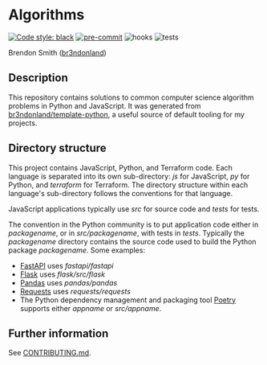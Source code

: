 # Algorithms

[![Code style: black](https://img.shields.io/badge/code%20style-black-000000.svg)](https://github.com/psf/black)
[![pre-commit](https://img.shields.io/badge/pre--commit-enabled-brightgreen?logo=pre-commit&logoColor=white)](https://github.com/pre-commit/pre-commit)
![hooks](https://github.com/br3ndonland/algorithms/workflows/hooks/badge.svg)
![tests](https://github.com/br3ndonland/algorithms/workflows/tests/badge.svg)

Brendon Smith ([br3ndonland](https://github.com/br3ndonland/))

## Description

This repository contains solutions to common computer science algorithm problems in Python and JavaScript. It was generated from [br3ndonland/template-python](https://github.com/br3ndonland/template-python), a useful source of default tooling for my projects.

## Directory structure

This project contains JavaScript, Python, and Terraform code. Each language is separated into its own sub-directory: _js_ for JavaScript, _py_ for Python, and _terraform_ for Terraform. The directory structure within each language's sub-directory follows the conventions for that language.

JavaScript applications typically use _src_ for source code and _tests_ for tests.

The convention in the Python community is to put application code either in _packagename_, or in _src/packagename_, with tests in _tests_. Typically the _packagename_ directory contains the source code used to build the Python package _packagename_. Some examples:

- [FastAPI](https://github.com/tiangolo/fastapi) uses _fastapi/fastapi_
- [Flask](https://github.com/pallets/flask) uses _flask/src/flask_
- [Pandas](https://github.com/pandas-dev/pandas) uses _pandas/pandas_
- [Requests](https://github.com/psf/requests) uses _requests/requests_
- The Python dependency management and packaging tool [Poetry](https://python-poetry.org/) supports either _appname_ or _src/appname_.

## Further information

See [CONTRIBUTING.md](.github/CONTRIBUTING.md).
